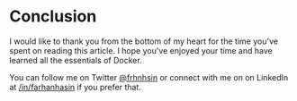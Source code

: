 # Conclusion

I would like to thank you from the bottom of my heart for the time you've spent on reading this article. I hope you've enjoyed your time and have learned all the essentials of Docker.

You can follow me on Twitter [@frhnhsin](https://twitter.com/frhnhsin) or connect with me on on LinkedIn at [/in/farhanhasin](https://www.linkedin.com/in/farhanhasin/) if you prefer that.

